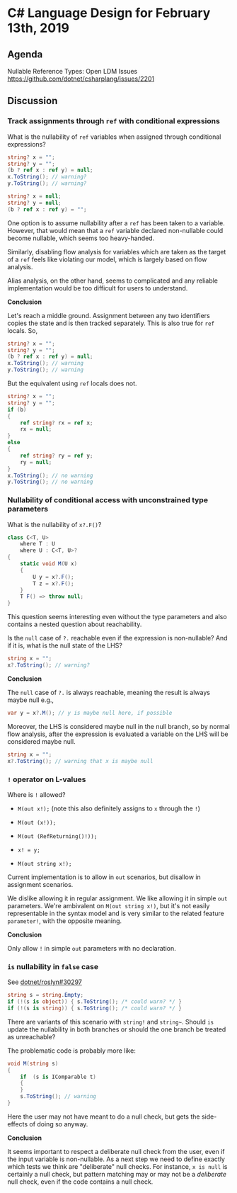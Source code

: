 # C# Language Design for February 13th, 2019

## Agenda

Nullable Reference Types: Open LDM Issues https://github.com/dotnet/csharplang/issues/2201

## Discussion

### Track assignments through `ref` with conditional expressions

What is the nullability of `ref` variables when assigned through conditional expressions?

```cs
string? x = "";
string? y = "";
(b ? ref x : ref y) = null;
x.ToString(); // warning?
y.ToString(); // warning?
```

```cs
string? x = null;
string? y = null;
(b ? ref x : ref y) = "";
```

One option is to assume nullability after a `ref` has been taken to a variable. However,
that would mean that a `ref` variable declared non-nullable could become nullable, which
seems too heavy-handed.

Similarly, disabling flow analysis for variables which are taken as the target of a `ref`
feels like violating our model, which is largely based on flow analysis.

Alias analysis, on the other hand, seems to complicated and any reliable implementation
would be too difficult for users to understand.

**Conclusion**

Let's reach a middle ground. Assignment between any two identifiers copies
the state and is then tracked separately. This is also true for `ref` locals.
So,

```C#
string? x = "";
string? y = "";
(b ? ref x : ref y) = null;
x.ToString(); // warning
y.ToString(); // warning
```

But the equivalent using `ref` locals does not.

```C#
string? x = "";
string? y = "";
if (b)
{
    ref string? rx = ref x;
    rx = null;
}
else
{
    ref string? ry = ref y;
    ry = null;
}
x.ToString(); // no warning
y.ToString(); // no warning
```

### Nullability of conditional access with unconstrained type parameters

What is the nullability of `x?.F()`?

```cs
class C<T, U>
    where T : U
    where U : C<T, U>?
{
    static void M(U x)
    {
        U y = x?.F();
        T z = x?.F();
    }
    T F() => throw null;
}
```

This question seems interesting even without the type parameters and also
contains a nested question about reachability.

Is the `null` case of `?.` reachable even if the expression is non-nullable?
And if it is, what is the null state of the LHS?

```C#
string x = "";
x?.ToString(); // warning?
```

**Conclusion**

The `null` case of `?.` is always reachable, meaning the result is always
maybe null e.g.,

```C#
var y = x?.M(); // y is maybe null here, if possible
```

Moreover, the LHS is considered maybe null in the null branch, so by normal
flow analysis, after the expression is evaluated a variable on the LHS will
be considered maybe null.

```C#
string x = "";
x?.ToString(); // warning that x is maybe null
```

### `!` operator on L-values

Where is `!` allowed?

* `M(out x!);` (note this also definitely assigns to `x` through the `!`)

* `M(out (x!));`

* `M(out (RefReturning()!));`

* `x! = y;`

* `M(out string x!);`

Current implementation is to allow in `out` scenarios, but disallow in assignment scenarios.

We dislike allowing it in regular assignment. We like allowing it in simple
`out` parameters. We're ambivalent on `M(out string x!)`, but it's
not easily representable in the syntax model and is very similar to the
related feature `parameter!`, with the opposite meaning.

**Conclusion**

Only allow `!` in simple `out` parameters with no declaration.

### `is` nullability in `false` case

See [dotnet/roslyn#30297](https://github.com/dotnet/roslyn/issues/30297)

```cs
string s = string.Empty;
if (!(s is object)) { s.ToString(); /* could warn? */ }
if (!(s is string)) { s.ToString(); /* could warn? */ }
```

There are variants of this scenario with `string!` and `string~`. Should `is`
update the nullability in both branches or should the one branch be treated
as unreachable?

The problematic code is probably more like:

```C#
void M(string s)
{
    if  (s is IComparable t)
    {
    }
    s.ToString(); // warning
}
```

Here the user may not have meant to do a null check, but gets the
side-effects of doing so anyway.

**Conclusion**

It seems important to respect a deliberate null check from the
user, even if the input variable is non-nullable. As a next step we
need to define exactly which tests we think are "deliberate" null
checks. For instance, `x is null` is certainly a null check, but
pattern matching may or may not be a *deliberate* null check, even
if the code contains a null check.
